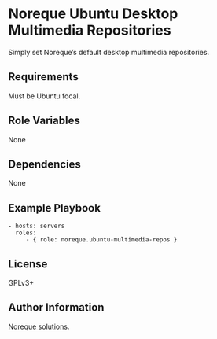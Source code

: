 Noreque Ubuntu Desktop Multimedia Repositories
=========

Simply set Noreque’s default desktop multimedia repositories.

Requirements
------------

Must be Ubuntu focal.

Role Variables
--------------

None

Dependencies
------------

None

Example Playbook
----------------

    - hosts: servers
      roles:
         - { role: noreque.ubuntu-multimedia-repos }

License
-------

GPLv3+

Author Information
------------------

[Noreque solutions](https://www.noreque.com).
